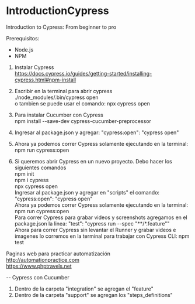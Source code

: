 # IntroductionCypress
Introduction to Cypress: From beginner to pro


Prerequisitos:
- Node.js  
- NPM  

1. Instalar Cypress  
https://docs.cypress.io/guides/getting-started/installing-cypress.html#npm-install

2. Escribir en la terminal para abrir cypress  
./node_modules/.bin/cypress open  
o tambien se puede usar el comando: npx cypress open  

3. Para instalar Cucumber con Cypress  
npm  install --save-dev cypress-cucumber-preprocessor  
4. Ingresar al package.json y agregar: "cypress:open": "cypress open"  
5. Ahora ya podemos correr Cypress solamente ejecutando en la terminal: npm run cypress:open  

6. Si queremos abrir Cypress en un nuevo proyecto. Debo hacer los siguientes comandos  
npm init  
npm i cypress  
npx cypress open  
Ingresar al package.json y agregar en "scripts" el comando: "cypress:open": "cypress open"  
Ahora ya podemos correr Cypress solamente ejecutando en la terminal: npm run cypress:open  
Para correr Cypress para grabar videos y screenshots agregamos en el package.json la linea: "test": "cypress run --spec \"**/*.feature\""  
Ahora para correr Cypress sin levantar el Runner y grabar videos e imagenes lo corremos en la terminal para trabajar con Cypress CLI: npm test  


Paginas web para practicar automatización  
http://automationpractice.com  
https://www.phptravels.net  

-- Cypress con Cucumber  
1. Dentro de la carpeta "integration" se agregan el "feature"  
2. Dentro de la carpeta "support" se agregan los "steps_definitions"  
